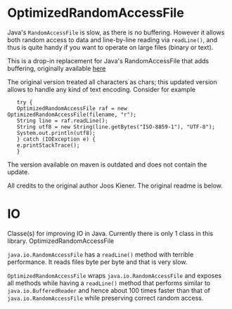 # OptimizedRandomAccessFile

Java's `RandomAccessFile` is slow, as there is no buffering. However it allows both random access to data and line-by-line reading via `readLine()`, and thus is quite handy if you want to operate on large files (binary or text). 

This is a drop-in replacement for Java's RandomAccessFile that adds buffering, originally available [here](https://bitbucket.org/kienerj/io/src/default/)

The original version treated all characters as chars; this updated version allows to handle any kind of text encoding. Consider for example 

       try {
       OptimizedRandomAccessFile raf = new OptimizedRandomAccessFile(filename, "r");
       String line = raf.readLine();
       String utf8 = new String(line.getBytes("ISO-8859-1"), "UTF-8");
       System.out.println(utf8);
       } catch (IOException e) {
       e.printStackTrace();
       }

The version available on maven is outdated and does not contain the update.

All credits to the original author Joos Kiener. The original readme is below.

# IO

Classe(s) for improving IO in Java. Currently there is only 1 class in this library.
OptimizedRandomAccessFile

`java.io.RandomAccessFile` has a `readLine()` method with terrible performance. It reads files byte per byte and that is very slow.

`OptimizedRandomAccessFile` wraps `java.io.RandomAccessFile` and exposes all methods while having a `readLine()` method that performs similar to `java.io.BufferedReader` and hence about 100 times faster than that of `java.io.RandomAccessFile` while preserving correct random access.
